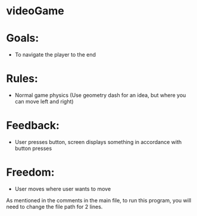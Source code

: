 # videoGame #

# Goals: #
- To navigate the player to the end
# Rules: #
- Normal game physics (Use geometry dash for an idea, but where you can move left and right)
# Feedback: #
- User presses button, screen displays something in accordance with button presses
# Freedom: #
- User moves where user wants to move

As mentioned in the comments in the main file, to run this program, you will need to change the file path for 2 lines.
